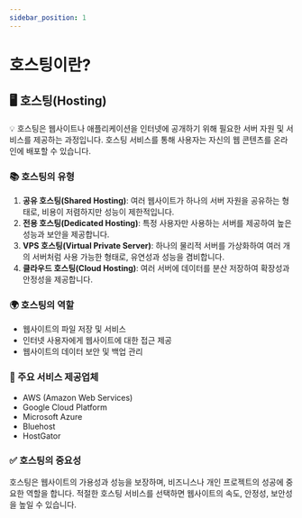 ```yaml
---
sidebar_position: 1
---
```


# 호스팅이란?

## 🖥️ 호스팅(Hosting)

<aside>

💡 호스팅은 웹사이트나 애플리케이션을 인터넷에 공개하기 위해 필요한 서버 자원 및 서비스를 제공하는 과정입니다. 호스팅 서비스를 통해 사용자는 자신의 웹 콘텐츠를 온라인에 배포할 수 있습니다.

</aside>

### 📚 호스팅의 유형

1. **공유 호스팅(Shared Hosting)**: 여러 웹사이트가 하나의 서버 자원을 공유하는 형태로, 비용이 저렴하지만 성능이 제한적입니다.
2. **전용 호스팅(Dedicated Hosting)**: 특정 사용자만 사용하는 서버를 제공하여 높은 성능과 보안을 제공합니다.
3. **VPS 호스팅(Virtual Private Server)**: 하나의 물리적 서버를 가상화하여 여러 개의 서버처럼 사용 가능한 형태로, 유연성과 성능을 겸비합니다.
4. **클라우드 호스팅(Cloud Hosting)**: 여러 서버에 데이터를 분산 저장하여 확장성과 안정성을 제공합니다.

### 🌍 호스팅의 역할

- 웹사이트의 파일 저장 및 서비스
- 인터넷 사용자에게 웹사이트에 대한 접근 제공
- 웹사이트의 데이터 보안 및 백업 관리

### 📌 주요 서비스 제공업체

- AWS (Amazon Web Services)
- Google Cloud Platform
- Microsoft Azure
- Bluehost
- HostGator

### ✅ 호스팅의 중요성

호스팅은 웹사이트의 가용성과 성능을 보장하며, 비즈니스나 개인 프로젝트의 성공에 중요한 역할을 합니다. 적절한 호스팅 서비스를 선택하면 웹사이트의 속도, 안정성, 보안성을 높일 수 있습니다.